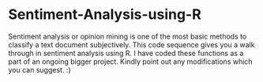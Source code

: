 Sentiment-Analysis-using-R
==========================

Sentiment analysis or opinion mining is one of the most basic methods to classify a text document subjectively.
This code sequence gives you a walk through in sentiment analysis using R. I have coded these functions as a part of an ongoing bigger project.
Kindly point out any modifications which you can suggest.
:)

